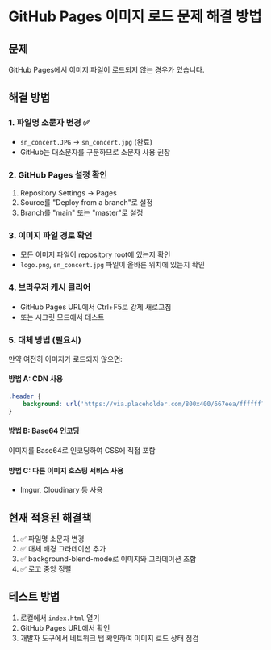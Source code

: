 # GitHub Pages 이미지 로드 문제 해결 방법

## 문제
GitHub Pages에서 이미지 파일이 로드되지 않는 경우가 있습니다.

## 해결 방법

### 1. 파일명 소문자 변경 ✅
- `sn_concert.JPG` → `sn_concert.jpg` (완료)
- GitHub는 대소문자를 구분하므로 소문자 사용 권장

### 2. GitHub Pages 설정 확인
1. Repository Settings → Pages
2. Source를 "Deploy from a branch"로 설정
3. Branch를 "main" 또는 "master"로 설정

### 3. 이미지 파일 경로 확인
- 모든 이미지 파일이 repository root에 있는지 확인
- `logo.png`, `sn_concert.jpg` 파일이 올바른 위치에 있는지 확인

### 4. 브라우저 캐시 클리어
- GitHub Pages URL에서 Ctrl+F5로 강제 새로고침
- 또는 시크릿 모드에서 테스트

### 5. 대체 방법 (필요시)
만약 여전히 이미지가 로드되지 않으면:

#### 방법 A: CDN 사용
```css
.header {
    background: url('https://via.placeholder.com/800x400/667eea/ffffff?text=Concert+Background');
}
```

#### 방법 B: Base64 인코딩
이미지를 Base64로 인코딩하여 CSS에 직접 포함

#### 방법 C: 다른 이미지 호스팅 서비스 사용
- Imgur, Cloudinary 등 사용

## 현재 적용된 해결책
1. ✅ 파일명 소문자 변경
2. ✅ 대체 배경 그라데이션 추가
3. ✅ background-blend-mode로 이미지와 그라데이션 조합
4. ✅ 로고 중앙 정렬

## 테스트 방법
1. 로컬에서 `index.html` 열기
2. GitHub Pages URL에서 확인
3. 개발자 도구에서 네트워크 탭 확인하여 이미지 로드 상태 점검
